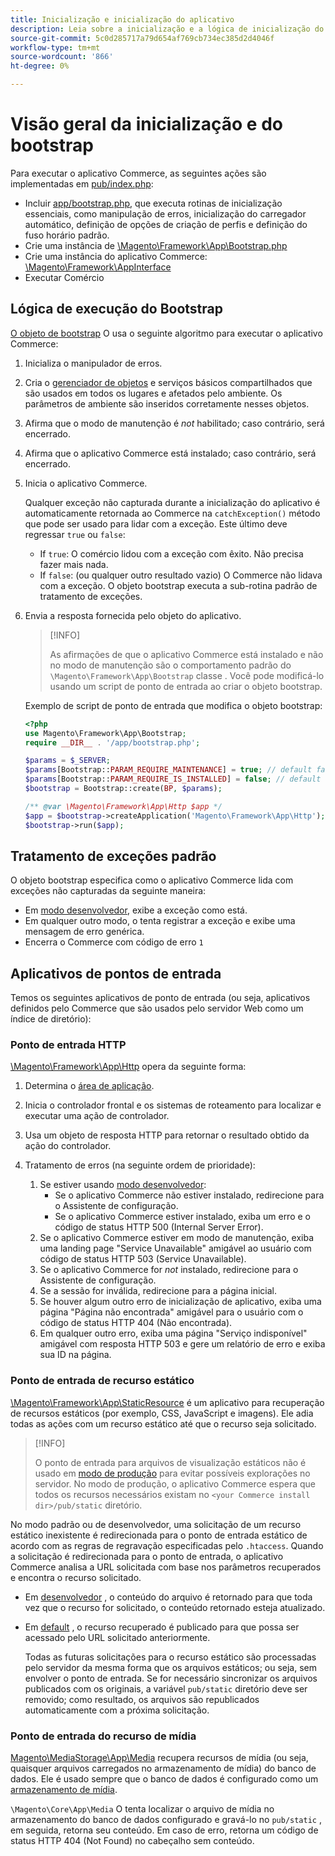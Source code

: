 ```yaml
---
title: Inicialização e inicialização do aplicativo
description: Leia sobre a inicialização e a lógica de inicialização do aplicativo Commerce.
source-git-commit: 5c0d285717a79d654af769cb734ec385d2d4046f
workflow-type: tm+mt
source-wordcount: '866'
ht-degree: 0%

---
```



# Visão geral da inicialização e do bootstrap

Para executar o aplicativo Commerce, as seguintes ações são implementadas em [pub/index.php][index]:

- Incluir [app/bootstrap.php][bootinitial], que executa rotinas de inicialização essenciais, como manipulação de erros, inicialização do carregador automático, definição de opções de criação de perfis e definição do fuso horário padrão.
- Crie uma instância de [\Magento\Framework\App\Bootstrap.php][bootstrap] <!-- It requires initialization parameters to be specified in constructor. Normally, the $_SERVER super-global variable is supposed to be passed there. -->
- Crie uma instância do aplicativo Commerce: [\Magento\Framework\AppInterface][app-face]
- Executar Comércio

## Lógica de execução do Bootstrap

[O objeto de bootstrap][bootinitial] O usa o seguinte algoritmo para executar o aplicativo Commerce:

1. Inicializa o manipulador de erros.
1. Cria o [gerenciador de objetos][object] e serviços básicos compartilhados que são usados em todos os lugares e afetados pelo ambiente. Os parâmetros de ambiente são inseridos corretamente nesses objetos.
1. Afirma que o modo de manutenção é _not_ habilitado; caso contrário, será encerrado.
1. Afirma que o aplicativo Commerce está instalado; caso contrário, será encerrado.
1. Inicia o aplicativo Commerce.

   Qualquer exceção não capturada durante a inicialização do aplicativo é automaticamente retornada ao Commerce na `catchException()` método que pode ser usado para lidar com a exceção. Este último deve regressar `true` ou `false`:

   - If `true`: O comércio lidou com a exceção com êxito. Não precisa fazer mais nada.
   - If `false`: (ou qualquer outro resultado vazio) O Commerce não lidava com a exceção. O objeto bootstrap executa a sub-rotina padrão de tratamento de exceções.

1. Envia a resposta fornecida pelo objeto do aplicativo.

   >[!INFO]
   >
   >As afirmações de que o aplicativo Commerce está instalado e não no modo de manutenção são o comportamento padrão do `\Magento\Framework\App\Bootstrap` classe . Você pode modificá-lo usando um script de ponto de entrada ao criar o objeto bootstrap.

   Exemplo de script de ponto de entrada que modifica o objeto bootstrap:

   ```php
   <?php
   use Magento\Framework\App\Bootstrap;
   require __DIR__ . '/app/bootstrap.php';
   
   $params = $_SERVER;
   $params[Bootstrap::PARAM_REQUIRE_MAINTENANCE] = true; // default false
   $params[Bootstrap::PARAM_REQUIRE_IS_INSTALLED] = false; // default true
   $bootstrap = Bootstrap::create(BP, $params);
   
   /** @var \Magento\Framework\App\Http $app */
   $app = $bootstrap->createApplication('Magento\Framework\App\Http');
   $bootstrap->run($app);
   ```

## Tratamento de exceções padrão

O objeto bootstrap especifica como o aplicativo Commerce lida com exceções não capturadas da seguinte maneira:

- Em [modo desenvolvedor](../bootstrap/application-modes.md#developer-mode), exibe a exceção como está.
- Em qualquer outro modo, o tenta registrar a exceção e exibe uma mensagem de erro genérica.
- Encerra o Commerce com código de erro `1`

## Aplicativos de pontos de entrada

Temos os seguintes aplicativos de ponto de entrada (ou seja, aplicativos definidos pelo Commerce que são usados pelo servidor Web como um índice de diretório):

### Ponto de entrada HTTP

[\Magento\Framework\App\Http][http] opera da seguinte forma:

1. Determina o [área de aplicação](https://developer.adobe.com/commerce/php/architecture/modules/areas/).
1. Inicia o controlador frontal e os sistemas de roteamento para localizar e executar uma ação de controlador.
1. Usa um objeto de resposta HTTP para retornar o resultado obtido da ação do controlador.
1. Tratamento de erros (na seguinte ordem de prioridade):

   1. Se estiver usando [modo desenvolvedor](../bootstrap/application-modes.md#developer-mode):
      - Se o aplicativo Commerce não estiver instalado, redirecione para o Assistente de configuração.
      - Se o aplicativo Commerce estiver instalado, exiba um erro e o código de status HTTP 500 (Internal Server Error).
   1. Se o aplicativo Commerce estiver em modo de manutenção, exiba uma landing page &quot;Service Unavailable&quot; amigável ao usuário com código de status HTTP 503 (Service Unavailable).
   1. Se o aplicativo Commerce for _not_ instalado, redirecione para o Assistente de configuração.
   1. Se a sessão for inválida, redirecione para a página inicial.
   1. Se houver algum outro erro de inicialização de aplicativo, exiba uma página &quot;Página não encontrada&quot; amigável para o usuário com o código de status HTTP 404 (Não encontrada).
   1. Em qualquer outro erro, exiba uma página &quot;Serviço indisponível&quot; amigável com resposta HTTP 503 e gere um relatório de erro e exiba sua ID na página.

### Ponto de entrada de recurso estático

[\Magento\Framework\App\StaticResource][static-resource] é um aplicativo para recuperação de recursos estáticos (por exemplo, CSS, JavaScript e imagens). Ele adia todas as ações com um recurso estático até que o recurso seja solicitado.

>[!INFO]
>
>O ponto de entrada para arquivos de visualização estáticos não é usado em [modo de produção](application-modes.md#production-mode) para evitar possíveis explorações no servidor. No modo de produção, o aplicativo Commerce espera que todos os recursos necessários existam no `<your Commerce install dir>/pub/static` diretório.

No modo padrão ou de desenvolvedor, uma solicitação de um recurso estático inexistente é redirecionada para o ponto de entrada estático de acordo com as regras de regravação especificadas pelo `.htaccess`.
Quando a solicitação é redirecionada para o ponto de entrada, o aplicativo Commerce analisa a URL solicitada com base nos parâmetros recuperados e encontra o recurso solicitado.

- Em [desenvolvedor](application-modes.md#developer-mode) , o conteúdo do arquivo é retornado para que toda vez que o recurso for solicitado, o conteúdo retornado esteja atualizado.
- Em [default](application-modes.md#default-mode) , o recurso recuperado é publicado para que possa ser acessado pelo URL solicitado anteriormente.

   Todas as futuras solicitações para o recurso estático são processadas pelo servidor da mesma forma que os arquivos estáticos; ou seja, sem envolver o ponto de entrada. Se for necessário sincronizar os arquivos publicados com os originais, a variável `pub/static` diretório deve ser removido; como resultado, os arquivos são republicados automaticamente com a próxima solicitação.

### Ponto de entrada do recurso de mídia

[Magento\MediaStorage\App\Media][media] recupera recursos de mídia (ou seja, quaisquer arquivos carregados no armazenamento de mídia) do banco de dados. Ele é usado sempre que o banco de dados é configurado como um [armazenamento de mídia](https://glossary.magento.com/media-storage).

`\Magento\Core\App\Media` O tenta localizar o arquivo de mídia no armazenamento do banco de dados configurado e gravá-lo no `pub/static` , em seguida, retorna seu conteúdo. Em caso de erro, retorna um código de status HTTP 404 (Not Found) no cabeçalho sem conteúdo.

<!-- Link Definitions -->

[app-face]: https://github.com/magento/magento2/tree/2.4/lib/internal/Magento/Framework/AppInterface.php
[bootinitial]: https://github.com/magento/magento2/tree/2.4/app/bootstrap.php
[bootstrap]: https://github.com/magento/magento2/tree/2.4/lib/internal/Magento/Framework/App/Bootstrap.php
[http]: https://github.com/magento/magento2/tree/2.4/lib/internal/Magento/Framework/App/Http
[index]: https://github.com/magento/magento2/tree/2.4/pub/index.php
[media]: https://github.com/magento/magento2/tree/2.4/app/code/Magento/MediaStorage/App/Media.php
[object]: https://github.com/magento/magento2/tree/2.4/lib/internal/Magento/Framework/ObjectManager
[static-resource]: https://github.com/magento/magento2/tree/2.4/lib/internal/Magento/Framework/App/StaticResource.php
